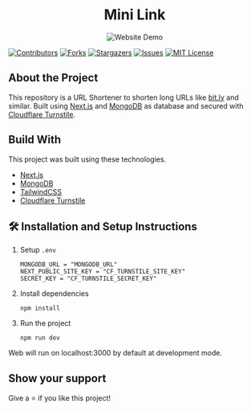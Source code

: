 <div align="center">
  <h1>Mini Link</h1>
  <img src="https://i.ibb.co/dmHZr1T/ezgif-2-c3420ecc5d.gif" alt="Website Demo" />
</div>

[![Contributors][contributors-shield]][contributors-url]
[![Forks][forks-shield]][forks-url]
[![Stargazers][stars-shield]][stars-url]
[![Issues][issues-shield]][issues-url]
[![MIT License][license-shield]][license-url]

## About the Project
This repository is a URL Shortener to shorten long URLs like [bit.ly](https://bitly.com/) and similar. Built using [Next.js](https://nextjs.org/) and [MongoDB](https://mongodb.com) as database and secured with [Cloudflare Turnstile](https://www.cloudflare.com/products/turnstile/).

## Build With
This project was built using these technologies.
- [Next.js](https://nextjs.org/)
- [MongoDB](https://mongodb.com)
- [TailwindCSS](https://tailwindcss.com)
- [Cloudflare Turnstile](https://www.cloudflare.com/products/turnstile/)

## 🛠 Installation and Setup Instructions
1. Setup `.env`
    ```
    MONGODB_URL = "MONGODB_URL"
    NEXT_PUBLIC_SITE_KEY = "CF_TURNSTILE_SITE_KEY"
    SECRET_KEY = "CF_TURNSTILE_SECRET_KEY"
    ```
2. Install dependencies
	```
	npm install
	```
3. Run the project 
	```
	npm run dev
	```
Web will run on localhost:3000 by default at development mode.

## Show your support
Give a ⭐ if you like this project!

<!-- MARKDOWN LINKS & IMAGES -->
<!-- https://www.markdownguide.org/basic-syntax/#reference-style-links -->
[contributors-shield]: https://img.shields.io/github/contributors/gbagush/MiniLink.svg?style=for-the-badge
[contributors-url]: https://github.com/gbagush/MiniLink/graphs/contributors
[forks-shield]: https://img.shields.io/github/forks/gbagush/MiniLink.svg?style=for-the-badge
[forks-url]: https://github.com/gbagush/MiniLink/network/members
[stars-shield]: https://img.shields.io/github/stars/gbagush/MiniLink.svg?style=for-the-badge
[stars-url]: https://github.com/gbagush/MiniLink/stargazers
[issues-shield]: https://img.shields.io/github/issues/gbagush/MiniLink.svg?style=for-the-badge
[issues-url]: https://github.com/gbagush/MiniLink/issues
[license-shield]: https://img.shields.io/github/license/gbagush/MiniLink.svg?style=for-the-badge
[license-url]: https://github.com/gbagush/MiniLink/blob/master/LICENSE
